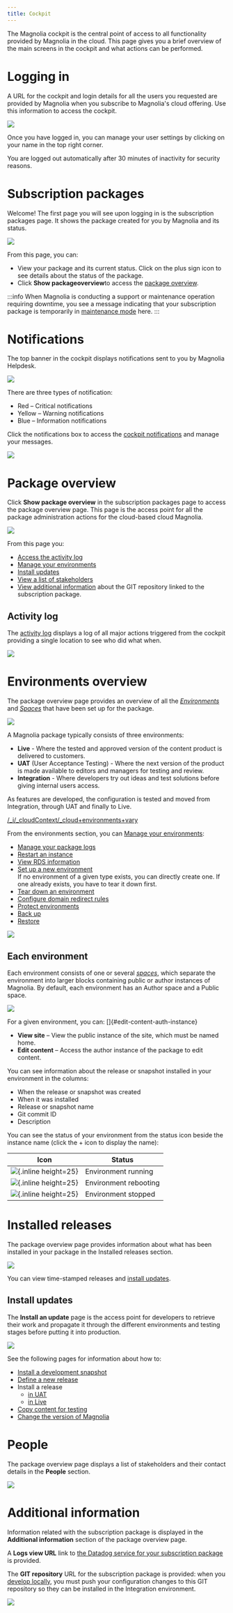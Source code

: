 ```yaml
---
title: Cockpit
---
```


The Magnolia cockpit is the central point of access to all functionality provided by Magnolia in the cloud. This page gives you a brief overview of the main screens in the cockpit and what actions can be performed.


# Logging in

A URL for the cockpit and login details for all the users you requested are provided by Magnolia when you subscribe to Magnolia's cloud offering. Use this information to access the cockpit.

![](/assets/cloud/mnow_login.png)

Once you have logged in, you can manage your user settings by clicking on your name in the top right corner.

You are logged out automatically after 30 minutes of inactivity for security reasons.

# Subscription packages

 Welcome! The first page you will see upon logging in is the subscription packages page. It shows the package created for you by Magnolia and its status.

![](/assets/cloud/mnow_site_overview.png)

 From this page, you can:

* View your package and its current status. Click on the plus sign icon to see details about the status of the package.
* Click **Show packageoverview**to access the [package overview](#package-overview).

:::info
  When Magnolia is conducting a support or maintenance operation requiring downtime, you see a message indicating that your subscription package is temporarily in [maintenance mode](/Support/Support+for+Magnolia+cloud+customers#cloud-maintenance) here.
:::

# Notifications

The top banner in the cockpit displays notifications sent to you by Magnolia Helpdesk.

![](/assets/cloud/cloud-cockpit-banner.png)

There are three types of notification:

* Red – Critical notifications
* Yellow – Warning notifications
* Blue – Information notifications

Click the notifications box to access the [cockpit notifications](/Magnolia+Cloud/Cockpit/Understanding+cockpit+notifications) and manage your messages.

![](/assets/cloud/cloud-cockpit-notifications.png)

# Package overview

 Click **Show package overview** in the subscription packages page to access the package overview page. This page is the access point for all the package administration actions for the cloud-based cloud Magnolia.

  ![](mnow_site_setup.png)

From this page you:

* [Access the activity log](#activity-log)
* [Manage your environments](#environments-overview)
* [Install updates](#install-updates)
* [View a list of stakeholders](#people)
* [View additional information](#additional-information) about the GIT repository linked to the subscription package.

## Activity log

The [activity log](/Magnolia+Cloud/Cockpit/Understanding+activity+logs) displays a log of all major actions triggered from the cockpit providing a single location to see who did what when.

![](5-7-1-cloud-activity-log.png)

# Environments overview

The package overview page provides an overview of all the *[Environments](/Magnolia+Cloud/Cockpit/Magnolia+cockpit+concepts#environment)* and *[Spaces](/Magnolia+Cloud/Cockpit/Magnolia+cockpit+concepts#space)* that have been set up for the package.

![](/assets/cloud/mnow_env-overview.png)

A Magnolia package typically consists of three environments:

* **Live** - Where the tested and approved version of the content product is delivered to customers.
* **UAT** (User Acceptance Testing) - Where the next version of the product is made available to editors and managers for testing and review.
* **Integration** - Where developers try out ideas and test solutions before giving internal users access.

As features are developed, the configuration is tested and moved from Integration, through UAT and finally to Live.

[/_i/_cloudContext/_cloud+environments+vary](!include)

From the environments section, you can [Manage your environments](/Magnolia+Cloud/Managing+environments+using+the+Magnolia+cockpit):

* [Manage your package logs](/Magnolia+Cloud/Managing+environments+using+the+Magnolia+cockpit/Monitoring+and+logging/Managing+cloud+log+levels)
* [Restart an instance](/Magnolia+Cloud/Managing+environments+using+the+Magnolia+cockpit/Restarting+instances)
* [View RDS information](/Magnolia+Cloud/Managing+environments+using+the+Magnolia+cockpit/Viewing+cloud+database+information)
* [Set up a new environment](/Magnolia+Cloud/Managing+environments+using+the+Magnolia+cockpit/Setting+up+a+new+environment) \
  If no environment of a given type exists, you can directly create one. If one already exists, you have to tear it down first.
* [Tear down an environment](/Magnolia+Cloud/Managing+environments+using+the+Magnolia+cockpit/Tearing+down+an+environment)
* [Configure domain redirect rules](/Magnolia+Cloud/Managing+environments+using+the+Magnolia+cockpit/Configuring+domain+redirect+rules)
* [Protect environments](/Magnolia+Cloud/Managing+environments+using+the+Magnolia+cockpit/Protecting+environments)
* [Back up](/Magnolia+Cloud/Managing+environments+using+the+Magnolia+cockpit/Backing+up+and+restoring)
* [Restore](/Magnolia+Cloud/Managing+environments+using+the+Magnolia+cockpit/Backing+up+and+restoring/Recovering+the+Live+environment)

![](cloud-manage-environments-all-available.png)

## Each environment

Each environment consists of one or several *[spaces](/Glossary#space)*, which separate the environment into larger blocks containing public or author instances of Magnolia. By default, each environment has an Author space and a Public space.

![](/assets/cloud/mnow_each-env.png)

For a given environment, you can: []{#edit-content-auth-instance}

* **View site** – View the public instance of the site, which must be named home.
* **Edit content** – Access the author instance of the package to edit content.

You can see information about the release or snapshot installed in your environment in the columns:

* When the release or snapshot was created
* When it was installed
* Release or snapshot name
* Git commit ID
* Description

You can see the status of your environment from the status icon beside the instance name (click the + icon to display the name):

|Icon|Status|
|-|-|
|![](cloud-ok.gif){.inline height=25}|Environment running|
|![](cloud-warning.gif){.inline height=25}|Environment rebooting|
|![](cloud-error.gif){.inline height=25}|Environment stopped|

# Installed releases

The package overview page provides information about what has been installed in your package in the Installed releases section.

![](/assets/cloud/mnow_site_release.png)

You can view time-stamped releases and [install updates](#install-updates).

## Install updates

The **Install an update** page is the access point for developers to retrieve their work and propagate it through the different environments and testing stages before putting it into production.

![](/assets/cloud/mnow_install-update.png)

See the following pages for information about how to:

* [Install a development snapshot](/Magnolia+Cloud/Installing+updates+using+the+Magnolia+cockpit/Installing+a+snapshot)
* [Define a new release](/Magnolia+Cloud/Installing+updates+using+the+Magnolia+cockpit/Defining+a+release)
* Install a release
  * [in UAT](/Magnolia+Cloud/Installing+updates+using+the+Magnolia+cockpit/Installing+a+release+in+UAT)
  * [in Live](/Magnolia+Cloud/Installing+updates+using+the+Magnolia+cockpit/Installing+a+release+in+Live)
* [Copy content for testing](/Magnolia+Cloud/Installing+updates+using+the+Magnolia+cockpit/Copying+content+for+testing)
* [Change the version of Magnolia](/Magnolia+Cloud/Installing+updates+using+the+Magnolia+cockpit/Upgrading+Magnolia+in+the+cloud)

# People

The package overview page displays a list of stakeholders and their contact details in the **People** section.

![](/assets/cloud/mnow_people.png)

# Additional information

Information related with the subscription package is displayed in the **Additional information** section of the package overview page.

A **Logs view URL** link to [the Datadog service for your subscription package](/Magnolia+Cloud/Managing+environments+using+the+Magnolia+cockpit/Monitoring+and+logging) is provided.

The **GIT repository** URL for the subscription package is provided: when you [develop locally](/Magnolia+Cloud/Developing+for+Magnolia+in+the+cloud), you must push your configuration changes to this GIT repository so they can be installed in the Integration environment.

![](/assets/cloud/mnow_add-info.png)




<!-- Original Confluence content:

<ac:structured-macro ac:name="html-wrap" ac:schema-version="1" ac:macro-id="309b8c53-94fa-4cdc-87c0-41802099bdb4"><ac:parameter ac:name="width">370</ac:parameter><ac:parameter ac:name="float">right</ac:parameter><ac:parameter ac:name="class">menu</ac:parameter><ac:parameter ac:name="atlassian-macro-output-type">BLOCK</ac:parameter><ac:rich-text-body><p>Related topics:</p><ul><li><ac:link><ri:page ri:content-title="Magnolia cockpit concepts" /></ac:link> - Explains how the different elements mentioned in this page fit together.</li><li><ac:link><ri:page ri:content-title="Understanding cockpit notifications" /></ac:link></li><li><ac:link><ri:page ri:content-title="Understanding activity logs" /></ac:link></li></ul></ac:rich-text-body></ac:structured-macro><p>The&nbsp;Magnolia cockpit is the central point of access to all functionality provided by Magnolia in the cloud. This page gives you a brief overview of the main screens in the cockpit and what actions can be performed.</p><p><ac:structured-macro ac:name="toc" ac:schema-version="1" ac:macro-id="bbf2d2f4-c3cf-4192-b65c-c9a9c9a306e7" /></p><h2>Logging in</h2><p>A URL for the cockpit and login details for all the users you requested are provided by Magnolia when you subscribe to Magnolia's cloud offering. Use this information to access the cockpit.&nbsp;</p><p><ac:image ac:width="500"><ri:attachment ri:filename="mnow_login.png" /></ac:image></p><p>Once you have&nbsp;<ac:inline-comment-marker ac:ref="b83b9a19-b01d-48eb-a830-dc7d2c23c2f5">logged in</ac:inline-comment-marker>, you can manage your user settings by&nbsp;<ac:inline-comment-marker ac:ref="80e7b57b-ae67-4a28-af0d-d1789b3369c8">clicking on your name in the&nbsp;top right corner</ac:inline-comment-marker>.&nbsp;</p><p>You are logged out automatically after 30 minutes of inactivity for security reasons.</p><h2><ac:structured-macro ac:name="anchor" ac:schema-version="1" ac:macro-id="52b1121c-0d89-41ce-bf0b-c0a5b790239c"><ac:parameter ac:name="">anc-sub-package-overview</ac:parameter></ac:structured-macro>Subscription packages</h2><p><ac:inline-comment-marker ac:ref="fda0d89d-8a89-414d-a90f-9d6af8598e0e"> Welcome! The first page you will see upon logging in is the subscription&nbsp;</ac:inline-comment-marker><ac:inline-comment-marker ac:ref="9820e03b-0a9c-4123-884d-11be74d93b48"><ac:inline-comment-marker ac:ref="fda0d89d-8a89-414d-a90f-9d6af8598e0e">packages page. </ac:inline-comment-marker> It</ac:inline-comment-marker>&nbsp;shows the package created for you by Magnolia&nbsp;<ac:inline-comment-marker ac:ref="52567fb2-7860-4924-b131-0e3ab59889cc">and its status. </ac:inline-comment-marker></p><p><ac:image ac:width="600"><ri:attachment ri:filename="mnow_site_overview.png" /></ac:image></p><p><ac:inline-comment-marker ac:ref="e4319e6a-7d67-4a3a-81d6-61d1bc08a2a1"> From this page, you can: </ac:inline-comment-marker></p><ul><li>View your package&nbsp;and its current status. Click on the plus sign icon to see details about the status of the package.</li><li>Click <strong>Show package<strong>&nbsp;overview&nbsp;</strong></strong>to access the <ac:link ac:anchor="Packageoverview"><ac:plain-text-link-body><![CDATA[package overview]]></ac:plain-text-link-body></ac:link>.&nbsp;</li></ul><ac:structured-macro ac:name="info" ac:schema-version="1" ac:macro-id="8c04295f-b901-4c76-9004-5c63ea2b6740"><ac:rich-text-body><p>When Magnolia is conducting a support or maintenance operation requiring downtime, you see a message indicating that your subscription package is temporarily in&nbsp;<ac:link ac:anchor="anc-cloud-maintenance"><ri:page ri:content-title="Support for Magnolia cloud customers" /><ac:plain-text-link-body><![CDATA[maintenance mode]]></ac:plain-text-link-body></ac:link>&nbsp;here.&nbsp;</p></ac:rich-text-body></ac:structured-macro><h2>Notifications</h2><p>The top banner in the cockpit displays notifications sent to you by Magnolia Helpdesk.</p><p><ac:image ac:width="600"><ri:attachment ri:filename="cloud-cockpit-banner.png" /></ac:image></p><p>There are three types of notification:</p><ul><li>Red &ndash; Critical&nbsp;notifications</li><li>Yellow&nbsp;&ndash; Warning&nbsp;notifications</li><li>Blue&nbsp;&ndash; Information notifications&nbsp;</li></ul><p>Click the notifications box to access the <ac:link><ri:page ri:content-title="Understanding cockpit notifications" /><ac:plain-text-link-body><![CDATA[cockpit notifications]]></ac:plain-text-link-body></ac:link> and manage your messages.</p><p><ac:image ac:width="600"><ri:attachment ri:filename="cloud-cockpit-notifications.png" /></ac:image></p><h2>Package overview</h2><p><ac:inline-comment-marker ac:ref="0b2cee04-d9e7-4e65-b607-99f9fe467540"> Click </ac:inline-comment-marker> <strong>Show package overview</strong>&nbsp;in the subscription packages&nbsp;page to access the package&nbsp;overview page.&nbsp;This page is the access point for all the package&nbsp;administration actions for the cloud-based cloud Magnolia.</p><p>&nbsp; <ac:image ac:width="600"><ri:attachment ri:filename="mnow_site_setup.png" /></ac:image></p><p>From this page you:</p><ul><li><ac:link ac:anchor="Activitylog"><ac:plain-text-link-body><![CDATA[Access the activity log]]></ac:plain-text-link-body></ac:link></li><li><ac:link ac:anchor="Environmentsoverview"><ac:plain-text-link-body><![CDATA[Manage your environments]]></ac:plain-text-link-body></ac:link></li><li><ac:link ac:anchor="Installupdates"><ac:plain-text-link-body><![CDATA[Install updates]]></ac:plain-text-link-body></ac:link></li><li><ac:link ac:anchor="People"><ac:plain-text-link-body><![CDATA[View a list of stakeholders]]></ac:plain-text-link-body></ac:link></li><li><ac:link ac:anchor="Additionalinformation"><ac:plain-text-link-body><![CDATA[View additional information]]></ac:plain-text-link-body></ac:link> about the GIT repository linked to the subscription package.</li></ul><h3>Activity log</h3><p>The <ac:link><ri:page ri:content-title="Understanding activity logs" /><ac:plain-text-link-body><![CDATA[activity log]]></ac:plain-text-link-body></ac:link>&nbsp;displays&nbsp;a log of all major&nbsp;actions triggered from the cockpit providing&nbsp;a single location to see who did what when.</p><p><ac:image ac:width="600"><ri:attachment ri:filename="5-7-1-cloud-activity-log.png" /></ac:image></p><h2>Environments overview</h2><p>The package&nbsp;overview page provides an overview of all the<em>&nbsp;<ac:link ac:anchor="Environment"><ri:page ri:content-title="Magnolia cockpit concepts" /><ac:plain-text-link-body><![CDATA[Environments]]></ac:plain-text-link-body></ac:link>&nbsp;</em>and<em>&nbsp;<ac:link ac:anchor="Space"><ri:page ri:content-title="Magnolia cockpit concepts" /><ac:plain-text-link-body><![CDATA[Spaces]]></ac:plain-text-link-body></ac:link>&nbsp;</em>that have been set up for the package.</p><p><ac:image ac:width="600"><ri:attachment ri:filename="mnow_env-overview.png" /></ac:image></p><p>A Magnolia package&nbsp;typically consists of three environments:</p><ul><li><strong>Live</strong> - Where the tested and approved version of the content product is delivered to customers.&nbsp;</li><li><strong style="line-height: 1.5em;">UAT</strong> (User Acceptance Testing) - Where&nbsp;the next version of the product is made available to editors and managers for testing and review.&nbsp;</li><li><strong>Integration&nbsp;</strong>- Where developers try out ideas and test solutions before giving internal users access.&nbsp;</li></ul><p>As features are developed, the configuration is tested and moved from Integration, through UAT and finally to Live.</p><p><ac:structured-macro ac:name="include" ac:schema-version="1" ac:macro-id="63242e17-de43-413d-abce-923a670e3311"><ac:parameter ac:name=""><ac:link><ri:page ri:content-title="_cloud environments vary" /></ac:link></ac:parameter></ac:structured-macro></p><p>From the environments section, you can <ac:link><ri:page ri:content-title="Managing environments using the Magnolia cockpit" /><ac:plain-text-link-body><![CDATA[Manage your environments]]></ac:plain-text-link-body></ac:link>:</p><ul><li><ac:link><ri:page ri:content-title="Managing cloud log levels" /><ac:plain-text-link-body><![CDATA[Manage your package logs]]></ac:plain-text-link-body></ac:link></li><li><ac:link><ri:page ri:content-title="Restarting instances" /><ac:plain-text-link-body><![CDATA[Restart an instance]]></ac:plain-text-link-body></ac:link></li><li><ac:link><ri:page ri:content-title="Viewing cloud database information" /><ac:plain-text-link-body><![CDATA[View RDS information]]></ac:plain-text-link-body></ac:link></li><li><ac:link><ri:page ri:content-title="Setting up a new environment" /><ac:plain-text-link-body><![CDATA[Set up a new environment]]></ac:plain-text-link-body></ac:link> <br />If no environment of a given type exists, you can directly create one. If one already exists, you have to tear it down first.</li><li><ac:link><ri:page ri:content-title="Tearing down an environment" /><ac:plain-text-link-body><![CDATA[Tear down an environment]]></ac:plain-text-link-body></ac:link></li><li><ac:link><ri:page ri:content-title="Configuring domain redirect rules" /><ac:plain-text-link-body><![CDATA[Configure domain redirect rules]]></ac:plain-text-link-body></ac:link></li><li><ac:link><ri:page ri:content-title="Protecting environments" /><ac:plain-text-link-body><![CDATA[Protect environments]]></ac:plain-text-link-body></ac:link></li><li><ac:link><ri:page ri:content-title="Backing up and restoring" /><ac:plain-text-link-body><![CDATA[Back up]]></ac:plain-text-link-body></ac:link></li><li><ac:link><ri:page ri:content-title="Recovering the Live environment" /><ac:plain-text-link-body><![CDATA[Restore]]></ac:plain-text-link-body></ac:link></li></ul><p><ac:image ac:width="600"><ri:attachment ri:filename="cloud-manage-environments-all-available.png" /></ac:image>&nbsp;</p><h3>Each environment</h3><p>Each environment&nbsp;consists of one or several&nbsp;<em><ac:link ac:anchor="Space"><ri:page ri:content-title="Glossary" /><ac:plain-text-link-body><![CDATA[spaces]]></ac:plain-text-link-body></ac:link></em>, which separate the environment into larger blocks containing public or author instances of Magnolia. By default, each environment has an Author space and a Public space.</p><p><ac:image ac:width="600"><ri:attachment ri:filename="mnow_each-env.png" /></ac:image></p><p>For a given environment, you can:&nbsp;<ac:structured-macro ac:name="anchor" ac:schema-version="1" ac:macro-id="7bdda506-aa86-4ce2-a31b-7f94879f2cdc"><ac:parameter ac:name="">anc-edit-content-auth-instance</ac:parameter></ac:structured-macro></p><ul><li><strong>View site</strong>&nbsp;&ndash;&nbsp;View the public instance of the site,&nbsp;which must be named home.</li><li><strong>Edit content</strong> &ndash;&nbsp;Access the author instance of the package&nbsp;to edit content.&nbsp;</li></ul><p>You can see information about the release or snapshot installed in your environment in the columns:</p><ul><li>When the release or snapshot was created</li><li>When it was installed</li><li>Release&nbsp;or snapshot name</li><li>Git commit ID</li><li>Description</li></ul><p>You can see the status of your environment from the&nbsp;status icon beside the instance name (click the + icon to display the name):</p><table class="wrapped"><colgroup> <col /> <col /> </colgroup><tbody><tr><th>Icon</th><th>Status</th></tr><tr><td style="text-align: center;"><div class="content-wrapper"><p><ac:image ac:thumbnail="true" ac:alt="green tick mark" ac:height="25"><ri:attachment ri:filename="cloud-ok.gif" /></ac:image></p></div></td><td>Environment running</td></tr><tr><td style="text-align: center;"><div class="content-wrapper"><p><ac:image ac:thumbnail="true" ac:alt="yellow exclamation mark" ac:height="25"><ri:attachment ri:filename="cloud-warning.gif" /></ac:image></p></div></td><td>Environment rebooting</td></tr><tr><td style="text-align: center;"><div class="content-wrapper"><p><ac:image ac:thumbnail="true" ac:alt="red cross" ac:height="25"><ri:attachment ri:filename="cloud-error.gif" /></ac:image></p></div></td><td>Environment stopped</td></tr></tbody></table><h2>Installed releases</h2><p>The package&nbsp;overview page provides information about what has been installed in your package&nbsp;in the&nbsp;Installed releases&nbsp;section.&nbsp;</p><p><ac:image ac:width="600"><ri:attachment ri:filename="mnow_site_release.png" /></ac:image></p><p>You can view time-stamped releases and <ac:link ac:anchor="Installupdates"><ac:plain-text-link-body><![CDATA[install updates]]></ac:plain-text-link-body></ac:link>.</p><h3>Install updates</h3><p>The<strong> Install an update</strong> page is the access point for developers to retrieve their work and propagate it through the different environments and testing stages before putting it into production.&nbsp;</p><p><ac:image ac:width="600"><ri:attachment ri:filename="mnow_install-update.png" /></ac:image></p><p>See the following pages for information about how to:</p><ul><li><span class="toc-item-body"> <ac:link><ri:page ri:content-title="Installing a snapshot" /><ac:plain-text-link-body><![CDATA[Install a development snapshot]]></ac:plain-text-link-body></ac:link> </span></li><li><ac:link><ri:page ri:content-title="Defining a release" /><ac:plain-text-link-body><![CDATA[Define a new release]]></ac:plain-text-link-body></ac:link></li><li><span class="toc-item-body"> <span class="confluence-link">Install a release</span> </span><ul><li><span class="toc-item-body"> <ac:link><ri:page ri:content-title="Installing a release in UAT" /><ac:plain-text-link-body><![CDATA[in UAT]]></ac:plain-text-link-body></ac:link> </span></li><li><span class="toc-item-body"> <ac:link><ri:page ri:content-title="Installing a release in Live" /><ac:plain-text-link-body><![CDATA[in Live]]></ac:plain-text-link-body></ac:link> </span></li></ul></li><li><ac:link><ri:page ri:content-title="Copying content for testing" /><ac:plain-text-link-body><![CDATA[Copy content for testing]]></ac:plain-text-link-body></ac:link>&nbsp;</li><li><ac:link><ri:page ri:content-title="Upgrading Magnolia in the cloud" /><ac:plain-text-link-body><![CDATA[Change the version of Magnolia]]></ac:plain-text-link-body></ac:link></li></ul><h2>People</h2><p>The package&nbsp;overview page displays a&nbsp;list of stakeholders and their contact details in the&nbsp;<strong>People</strong>&nbsp;section.</p><p><ac:image ac:width="600"><ri:attachment ri:filename="mnow_people.png" /></ac:image></p><h2>Additional information</h2><p>Information related with the subscription package is displayed in the&nbsp;<strong>Additional information</strong> section of the package&nbsp;overview page.</p><p>A <strong>Logs view URL</strong> link to <ac:link><ri:page ri:content-title="Monitoring and logging" /><ac:plain-text-link-body><![CDATA[the Datadog service for your subscription package]]></ac:plain-text-link-body></ac:link> is provided.</p><p>The <strong>GIT repository</strong> URL for the subscription package is provided: when you <ac:link><ri:page ri:content-title="Developing for Magnolia in the cloud" /><ac:plain-text-link-body><![CDATA[develop locally]]></ac:plain-text-link-body></ac:link>, you must push your configuration changes to this GIT repository so they can be installed in the Integration environment.</p><p><ac:image ac:width="600"><ri:attachment ri:filename="mnow_add-info.png" /></ac:image></p><p><br /></p>

-->
